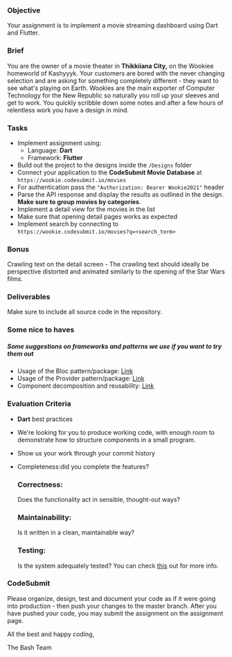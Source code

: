 ### Objective
Your assignment is to implement a movie streaming dashboard using Dart and Flutter.

### Brief
You are the owner of a movie theater in **Thikkiiana City,** on the Wookiee homeworld of Kashyyyk. Your customers are bored with the never changing selection and are asking for something completely different - they want to see what's playing on Earth. Wookies are the main exporter of Computer Technology for the New Republic so naturally you roll up your sleeves and get to work. You quickly scribble down some notes and after a few hours of relentless work you have a design in mind.

### Tasks
-   Implement assignment using:
    -   Language: **Dart**
    -   Framework: **Flutter**
-   Build out the project to the designs inside the `/Designs` folder
-   Connect your application to the **CodeSubmit Movie Database** at `https://wookie.codesubmit.io/movies`
-   For authentication pass the `"Authorization: Bearer Wookie2021"` header
-   Parse the API response and display the results as outlined in the design. **Make sure to group movies by categories**.
-   Implement a detail view for the movies in the list
-   Make sure that opening detail pages works as expected
-   Implement search by connecting to `https://wookie.codesubmit.io/movies?q=<search_term>`

### Bonus
Crawling text on the detail screen - The crawling text should ideally be perspective distorted and animated similarly to the opening of the Star Wars films.

### Deliverables
Make sure to include all source code in the repository. 

### Some nice to haves
##### Some suggestions on frameworks and patterns we use if you want to try them out
- Usage of the Bloc pattern/package: [Link](https://bloclibrary.dev/#/)
- Usage of the Provider pattern/package: [Link](https://docs.flutter.dev/development/data-and-backend/state-mgmt/simple)
- Component decomposition and reusability: [Link](https://itnext.io/atomic-design-with-flutter-11f6fcb62017)

### Evaluation Criteria
-   **Dart** best practices
-   We're looking for you to produce working code, with enough room to demonstrate how to structure components in a small program.
-   Show us your work through your commit history
-   Completeness:did you complete the features?

    ### Correctness: 
    Does the functionality act in sensible, thought-out ways?

    ### Maintainability:
    Is it written in a clean, maintainable way?

    ### Testing:
    Is the system adequately tested?
    You can check [this](https://docs.flutter.dev/cookbook/testing/unit/introduction) out for more info.

### CodeSubmit
Please organize, design, test and document your code as if it were going into production - then push your changes to the master branch. After you have pushed your code, you may submit the assignment on the assignment page.

All the best and happy coding,

The Bash Team